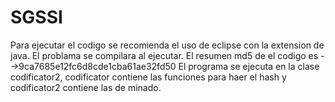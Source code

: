 # SGSSI
Para ejecutar el codigo se recomienda el uso de eclipse con la extension de java. El problama se compilara al ejecutar.
El resumen md5 de el codigo es -->9ca7685e12fc6d8cde1cba61ae32fd50
El programa se ejecuta en la clase codificator2, codificator contiene las funciones para haer el hash y codificator2 contiene las de minado.
